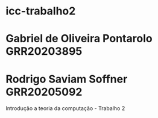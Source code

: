 # icc-trabalho2
# Gabriel de Oliveira Pontarolo GRR20203895
# Rodrigo Saviam Soffner	GRR20205092
Introdução a teoria da computação - Trabalho 2

